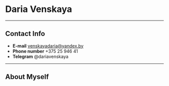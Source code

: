 # Daria Venskaya
******
## Contact Info
* **E-mail** venskayadaria@yandex.by
* **Phone number** +375 25 946 41 
* **Telegram** @dariavenskaya
******
## About Myself


    
